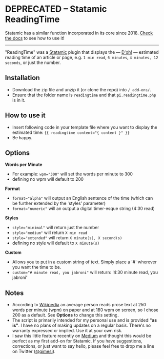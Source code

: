 # DEPRECATED – Statamic ReadingTime
Statamic has a similar function incorporated in its core since 2018. [Check the docs](https://docs.statamic.com/modifiers/read_time) to see how to use it! 

---

"ReadingTime" was a [Statamic](http://www.statamic.com) plugin that displays the — [D'oh!](http://www.youtube.com/watch?v=g6GuEswXOXo) — estimated reading time of an article or page, e.g. `1 min read`, `6 minutes`, `4 minutes, 12 seconds`, or just the number.

## Installation
- Download the zip file and unzip it (or clone the repo) into	`/_add-ons/`.
- Ensure that the folder name is `readingtime` and that `pi.readingtime.php` is in it.

## How to use it
- Insert following code in your template file where you want to display the estimated time:
`{{ readingtime content="{ content }" }}`
- Be happy.

## Options

**Words per Minute**
- For example: `wpm="300"` will set the words per minute to 300
- defining no wpm will default to 200

**Format**
-  `format="alpha"` will output an English sentence of the time (which can be further extended by the 'styles' parameter)
- `format="numeric"` will an output a digital timer-esque string (4:30 read) 

**Styles**
- `style="minimal"` will return just the number
- `style="medium"` will return `X min read`
- `style="extended"` will return `X minute(s), X second(s)`
- defining no style will default to `X minute(s)`

**Custom**
- Allows you to put in a custom string of text. Simply place a '#' wherever you want the time to be.
- `custom="# minute read, you jabroni"` will return: '4:30 minute read, you jabroni'

## Notes
- According to [Wikipedia](http://en.wikipedia.org/wiki/Words_per_minute) an average person reads prose text at 250 words per minute (wpm) on paper and at 180 wpm on screen, so I chose 200 as a default. See **Options** to change this setting.
- The script is primarily intended for my personal use and is provided **"as is"**. I have no plans of making updates on a regular basis. There's no warranty expressed or implied. Use it at your own risk.
- I saw this little feature recently on [Medium](http://www.medium.com) and thought this would be perfect as my first add-on for Statamic. If you have suggestions, corrections, or just want to say hello, please feel free to drop me a line on Twitter ([@gimesi](http://twitter.com/gimesi)).
